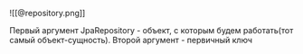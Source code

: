 ![[@repository.png]]

Первый аргумент JpaRepository -  объект, с которым будем работать(тот самый объект-сущность).  Второй аргумент - первичный ключ